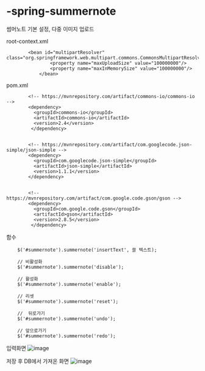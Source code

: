 # -spring-summernote

썸머노트 기본 설정, 다중 이미지 업로드

root-context.xml

      		<bean id="multipartResolver" class="org.springframework.web.multipart.commons.CommonsMultipartResolver">
		    		<property name="maxUploadSize" value="100000000"/>
		    		<property name="maxInMemorySize" value="100000000"/>
	    		</bean>
      
      
      
pom.xml

      		<!-- https://mvnrepository.com/artifact/commons-io/commons-io -->
		  	<dependency>
			  <groupId>commons-io</groupId>
			  <artifactId>commons-io</artifactId>
			  <version>2.4</version>
		 	 </dependency>
      
      
      		<!-- https://mvnrepository.com/artifact/com.googlecode.json-simple/json-simple -->
		  	<dependency>
			  <groupId>com.googlecode.json-simple</groupId>
			  <artifactId>json-simple</artifactId>
			  <version>1.1.1</version>
		  	</dependency>
      
      
      		<!-- https://mvnrepository.com/artifact/com.google.code.gson/gson -->
		  	<dependency>
			  <groupId>com.google.code.gson</groupId>
			  <artifactId>gson</artifactId>
			  <version>2.8.5</version>
		 	 </dependency>
			 


함수



		$('#summernote').summernote('insertText', 쓸 텍스트);

		// 비활성화
		$('#summernote').summernote('disable');

		// 활성화
		$('#summernote').summernote('enable');

		// 리셋
		$('#summernote').summernote('reset');

		//  뒤로가기
		$('#summernote').summernote('undo');

		// 앞으로가기
		$('#summernote').summernote('redo');
      
      
입력화면
![image](https://user-images.githubusercontent.com/84279882/132457578-22234948-148d-4f67-8b3c-688df24c9b81.png)

저장 후 DB에서 가져온 화면
![image](https://user-images.githubusercontent.com/84279882/132457828-85c9e1c1-f77c-4167-8f09-f28984b971c5.png)

